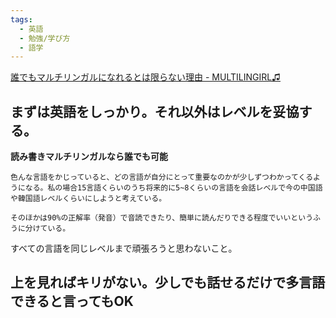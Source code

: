 ```yaml
---
tags:
  - 英語
  - 勉強/学び方
  - 語学
---
```

[誰でもマルチリンガルになれるとは限らない理由 - MULTILINGIRL♫](https://www.multilingirl.com/2023/06/why-you-can-not-become-a-polyglot.html)

## まずは英語をしっかり。それ以外はレベルを妥協する。
**読み書きマルチリンガルなら誰でも可能**

```
色んな言語をかじっていると、どの言語が自分にとって重要なのかが少しずつわかってくるようになる。私の場合15言語くらいのうち将来的に5~8くらいの言語を会話レベルで今の中国語や韓国語レベルくらいにしようと考えている。

そのほかは90%の正解率（発音）で音読できたり、簡単に読んだりできる程度でいいというふうに分けている。
```

すべての言語を同じレベルまで頑張ろうと思わないこと。

## 上を見ればキリがない。少しでも話せるだけで多言語できると言ってもOK


